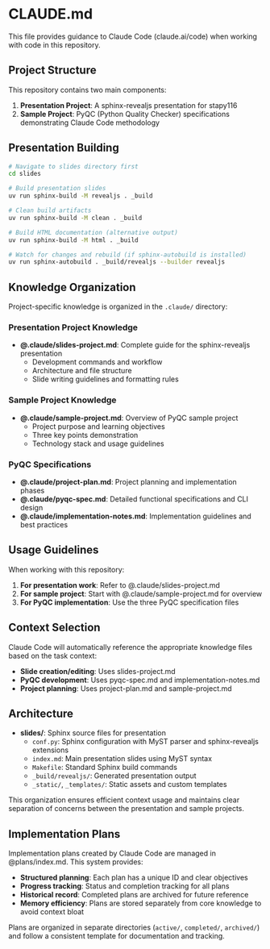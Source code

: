 # CLAUDE.md

This file provides guidance to Claude Code (claude.ai/code) when working with code in this repository.

## Project Structure

This repository contains two main components:

1. **Presentation Project**: A sphinx-revealjs presentation for stapy116
2. **Sample Project**: PyQC (Python Quality Checker) specifications demonstrating Claude Code methodology

## Presentation Building
```bash
# Navigate to slides directory first
cd slides

# Build presentation slides
uv run sphinx-build -M revealjs . _build

# Clean build artifacts
uv run sphinx-build -M clean . _build

# Build HTML documentation (alternative output)
uv run sphinx-build -M html . _build

# Watch for changes and rebuild (if sphinx-autobuild is installed)
uv run sphinx-autobuild . _build/revealjs --builder revealjs
```

## Knowledge Organization

Project-specific knowledge is organized in the `.claude/` directory:

### Presentation Project Knowledge
- **@.claude/slides-project.md**: Complete guide for the sphinx-revealjs presentation
  - Development commands and workflow
  - Architecture and file structure
  - Slide writing guidelines and formatting rules

### Sample Project Knowledge
- **@.claude/sample-project.md**: Overview of PyQC sample project
  - Project purpose and learning objectives
  - Three key points demonstration
  - Technology stack and usage guidelines

### PyQC Specifications
- **@.claude/project-plan.md**: Project planning and implementation phases
- **@.claude/pyqc-spec.md**: Detailed functional specifications and CLI design
- **@.claude/implementation-notes.md**: Implementation guidelines and best practices

## Usage Guidelines

When working with this repository:

1. **For presentation work**: Refer to @.claude/slides-project.md
2. **For sample project**: Start with @.claude/sample-project.md for overview
3. **For PyQC implementation**: Use the three PyQC specification files

## Context Selection

Claude Code will automatically reference the appropriate knowledge files based on the task context:

- **Slide creation/editing**: Uses slides-project.md
- **PyQC development**: Uses pyqc-spec.md and implementation-notes.md
- **Project planning**: Uses project-plan.md and sample-project.md

## Architecture

- **slides/**: Sphinx source files for presentation
  - `conf.py`: Sphinx configuration with MyST parser and sphinx-revealjs extensions
  - `index.md`: Main presentation slides using MyST syntax
  - `Makefile`: Standard Sphinx build commands
  - `_build/revealjs/`: Generated presentation output
  - `_static/`, `_templates/`: Static assets and custom templates

This organization ensures efficient context usage and maintains clear separation of concerns between the presentation and sample projects.

## Implementation Plans

Implementation plans created by Claude Code are managed in @plans/index.md. This system provides:

- **Structured planning**: Each plan has a unique ID and clear objectives
- **Progress tracking**: Status and completion tracking for all plans
- **Historical record**: Completed plans are archived for future reference
- **Memory efficiency**: Plans are stored separately from core knowledge to avoid context bloat

Plans are organized in separate directories (`active/`, `completed/`, `archived/`) and follow a consistent template for documentation and tracking.